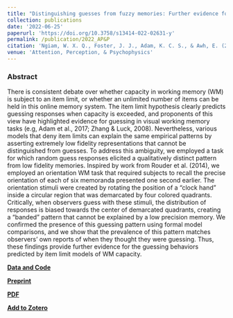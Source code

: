 ```yaml
---
title: "Distinguishing guesses from fuzzy memories: Further evidence for item limits in visual working memory"
collection: publications
date: '2022-06-25'
paperurl: 'https://doi.org/10.3758/s13414-022-02631-y'
permalink: /publication/2022_AP&P
citation: 'Ngiam, W. X. Q., Foster, J. J., Adam, K. C. S., & Awh, E. (2023). Distinguishing guesses from fuzzy memories: Further evidence for item limits in visual working memory. Attention, Perception, & Psychophysics.'
venue: 'Attention, Perception, & Psychophysics'
---
```

### Abstract
There is consistent debate over whether capacity in working memory (WM) is subject to an item limit, or whether an unlimited number of items can be held in this online memory system. The item limit hypothesis clearly predicts guessing responses when capacity is exceeded, and proponents of this view have highlighted evidence for guessing in visual working memory tasks (e.g, Adam et al., 2017; Zhang & Luck, 2008). Nevertheless, various models that deny item limits can explain the same empirical patterns by asserting extremely low fidelity representations that cannot be distinguished from guesses. To address this ambiguity, we employed a task for which random guess responses elicited a qualitatively distinct pattern from low fidelity memories. Inspired by work from Rouder et al. (2014), we employed an orientation WM task that required subjects to recall the precise orientation of each of six memoranda presented one second earlier. The orientation stimuli were created by rotating the position of a “clock hand” inside a circular region that was demarcated by four colored quadrants. Critically, when observers guess with these stimuli, the distribution of responses is biased towards the center of demarcated quadrants, creating a “banded” pattern that cannot be explained by a low precision memory. We confirmed the presence of this guessing pattern using formal model comparisons, and we show that the prevalence of this pattern matches observers’ own reports of when they thought they were guessing. Thus, these findings provide further evidence for the guessing behaviors predicted by item limit models of WM capacity.

**[Data and Code](https://osf.io/64rdq/)**

**[Preprint](https://psyarxiv.com/bkdya)**

**[PDF](https://williamngiam.github.io/files/guess_bands.pdf)**

**[Add to Zotero](https://zotero.org/save?type=doi&q=10.3758/s13414-022-02631-y)**